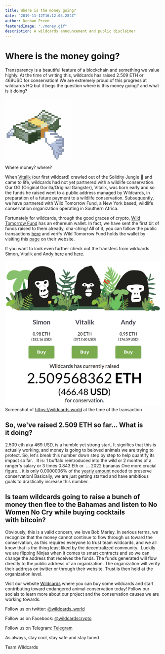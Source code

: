 ```yaml
---
title: Where is the money going?
date: "2019-11-12T16:12:03.284Z"
author: Denham Preen
featuredImage: "./money.gif"
description: A wildcards announcement and public disclaimer
---
```


# Where is the money going?

Transparency is a beautiful feature of a blockchain and something we value highly. At the time of writing this, wildcards has raised 2.509 ETH or 469USD for conservation! We are extremely proud of this progress at wildcards HQ but it begs the question where is this money going? and what is it doing?

![Money](./money.gif "Money Wildcard")

Where money? where?

When [Vitalik](https://wildcards.world/#details/Vitalik) (our first wildcard) crawled out of the Solidity Jungle 🦍 and came to life, wildcards had not yet partnered with a wildlife conservation. Our OG (Original Gorilla/Original Gangster), Vitalik, was born early and so the funds he raised went to a public address managed by Wildcards, in preparation of a future payment to a wildlife conservation. Subsequently, we have partnered with Wild Tomorrow Fund, a New York based, wildlife conservation organization operating in Southern Africa.

Fortunately for wildcards, through the good graces of crypto, [Wild Tomorrow Fund](https://www.wildtomorrowfund.org/) has an ethereum wallet. In fact, we have sent the first bit of funds raised to them already, cha-ching! All of it, you can follow the public transactions [here](https://etherscan.io/tx/0xe6864067a717363d27bb1aaee446c568c4be03997c38795c05aa6de2f92d49f5) and verify Wild Tomorrow Fund holds the wallet by visiting this [page](https://www.wildtomorrowfund.org/crypto-wallets) on their website.

If you want to look even further check out the transfers from wildcards Simon, Vitalik and Andy [here](https://etherscan.io/tx/0x8ca0534cca464832f53cb63e64c96e6946c7d28660b7814c946f16e4a74d5c11#internal) and [here](https://etherscan.io/tx/0x0cb3d7132c7df1f0bd3140706a8eae1e31832ddf44f17ffc8fe88543d8ddbc24#internal).

![Screenshot](./screenshot.png "Screenshot of wildcards")
Screenshot of https://wildcards.world at the time of the transaction

## So, we've raised 2.509 ETH so far… What is it doing?

2.509 eth aka 469 USD, is a humble yet strong start. It signifies that this is actually working, and money is going to beloved animals we are trying to protect. So, let's break this number down step by step to help quantify its impact so far. 
 It is:
1 buffalo reintroduced into the wild or
2 months of a ranger's salary or
3 times 0.843 Eth or 
…
2022 bananas
One more crucial figure… it is only 0.0000006% of the [yearly amount](https://www.the-scientist.com/the-nutshell/conservation-will-cost-76-billion-40357) needed to preserve conservation! Basically, we are just getting started and have ambitious goals to drastically increase this number.

## Is team wildcards going to raise a bunch of money then flee to the Bahamas and listen to No Women No Cry while buying cocktails with bitcoin?

Obviously, this is a valid concern, we love Bob Marley. In serious terms, we recognize that the money cannot continue to flow through us toward the conservation, as this requires everyone to trust team wildcards, and we all know that is the thing least liked by the decentralized community. 
Luckily we are flipping Ninjas when it comes to smart contracts and so we can change the address that receives the funds. The funds generated will flow directly to the public address of an organization. The organization will verify their address on twitter or through their website. Trust is then held at the organization level.

Visit our website [Wildcards](https://wildcards.world) where you can buy some wildcards and start contributing toward endangered animal conservation today! Follow our socials to learn more about our project and the conservation causes we are working towards.

Follow us on twitter: [@wildcards_world](https://twitter.com/wildcards_world)

Follow us on Facebook: [@wildcardscrypto](https://www.facebook.com/wildcardscrypto)

Follow us on Telegram: [Telegram](https://t.me/wildcardsworld)

As always, stay cool, stay safe and stay tuned

Team Wildcards

